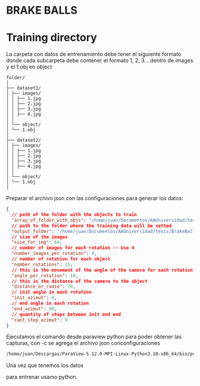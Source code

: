 # BRAKE BALLS

# Training directory

La carpeta con datos de entrenamiento debe tener el siguiente formato donde cada subcarpeta debe contener el formato 1, 2, 3... dentro de images y el 1.obj en object

```file
folder/
│
├── dataset1/
│ ├── images/
│ │ ├── 1.jpg
│ │ ├── 2.jpg
│ │ ├── 3.jpg
│ │ ├── 4.jpg
│ │
│ └── object/
│ └── 1.obj
│
├── dataset2/
│ ├── images/
│ │ ├── 1.jpg
│ │ ├── 2.jpg
│ │ ├── 3.jpg
│ │ ├── 4.jpg
│ │
│ └── object/
│ └── 1.obj
│

```

Preparar el archivo json con las configuraciones para generar los datos:

```json
{
  // path of the folder with the objects to train
  "array_of_folder_with_objs": "/home/juan/Documentos/AAUniversidad/tesis/IntrA/generated/aneurysm/obj",
  // path to the folder where the training data will be setted
  "output_folder": "/home/juan/Documentos/AAUniversidad/tesis/BrakeBalls/data",
  // size of the images
  "size_for_img": 64,
  // number of images for each rotation -- Use 4
  "number_images_per_rotation": 4,
  // number of rotation for each object
  "number_rotations": 15,
  // this is the movement of the angle of the camera for each rotation
  "angle_per_rotation": 10,
  // this is the distance of the camera to the object
  "distance_or_radio": 70,
  // init angle in each rotation
  "init_azimut": 0,
  // end angle in each rotation
  "end_azimut": 90,
  // quantity of steps between init and end
  "cant_step_azimut": 9
}
```

Ejecutamos el comando desde paraview python para poder obtener las capturas, con -c se agrega el archivo json conconfiguraciones

```bash
/home/juan/Descargas/ParaView-5.12.0-MPI-Linux-Python3.10-x86_64/bin/pvpython   external/get-images-from-mesh-obj/prepare_data.py -c external/get-images-from-mesh-obj/config_preparing_data.json
```

Una vez que tenemos los datos

para entrenar usamo python.
